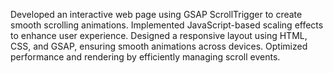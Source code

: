 Developed an interactive web page using GSAP ScrollTrigger to create smooth scrolling animations.
Implemented JavaScript-based scaling effects to enhance user experience.
Designed a responsive layout using HTML, CSS, and GSAP, ensuring smooth animations across devices.
Optimized performance and rendering by efficiently managing scroll events.
